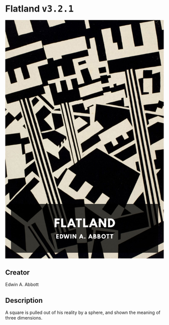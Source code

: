
# Flatland <kbd>v3.2.1</kbd>

<center>
  <img src="./cover-1024.jpg"/>
</center>

## Creator
Edwin A. Abbott

## Description
A square is pulled out of his reality by a sphere, and shown the meaning of three dimensions.
